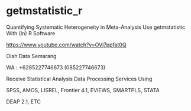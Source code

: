 # getmstatistic_r
Quantifying Systematic Heterogeneity in Meta-Analysis Use getmstatistic With (In) R Software

https://www.youtube.com/watch?v=OVj7ppfat0Q

Olah Data Semarang

WA : +6285227746673 (085227746673)

Receive Statistical Analysis Data Processing Services Using

SPSS, AMOS, LISREL, Frontier 4.1, EVIEWS, SMARTPLS, STATA

DEAP 2.1, ETC
